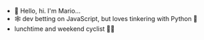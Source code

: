 - 👋 Hello, hi. I'm Mario...
- 🕸 dev betting on JavaScript, but loves tinkering with Python 🌱
- lunchtime and weekend cyclist 🚴‍♂️

<!---
mario4l/mario4l is a ✨ special ✨ repository because its `README.md` (this file) appears on your GitHub profile.
You can click the Preview link to take a look at your changes.
--->
